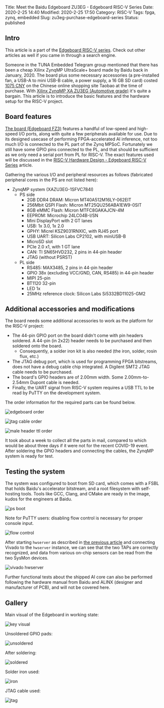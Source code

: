 Title: Meet the Baidu Edgeboard ZU3EG - Edgeboard RISC-V Series
Date: 2020-2-25 14:40
Modified: 2020-2-25 17:50
Category: RISC-V
Tags: fpga, zynq, embedded
Slug: zu3eg-purchase-edgeboard-series
Status: published

## Intro

This article is a part of the [Edgeboard RISC-V series]({filename}edgeboard-series.md).  Check out other articles as well if you came in through a search engine.

Someone in the TUNA Embedded Telegram group mentioned that there has been a cheap Xilinx ZynqMP UltraScale+ board made by Baidu back in January, 2020.  The board plus some necessary accessories (a pre-installed fan, a USB-A to mini USB-B cable, a power supply, a 16 GB SD card) costed [1075 CNY](https://item.taobao.com/item.htm?spm=a1z09.2.0.0.3c502e8d4sqiFv&id=608706046387&_u=p291v2au8805) on the Chinese online shopping site Taobao at the time of purchase.  With [Xilinx ZynqMP XA ZU3EG (Automotive grade)](https://www.xilinx.com/support/documentation/data_sheets/ds894-zynq-ultrascale-plus-overview.pdf) it's quite a bargain.  This article is to introduce the basic features and the hardware setup for the RISC-V project.

## Board features

[The board (Edgeboard FZ3)](https://ai.baidu.com/tech/hardware/deepkit) features a handful of low-speed and high-speed I/O ports, along with quite a few peripherals available for use.  Due to its designed usecase of performing FPGA-accelerated AI inference, not too much I/O is connected to the PL part of the Zynq MPSoC.  Fortunately we still have some GPIO pins connected to the PL, and that should be sufficient as we only need a serial port from PL for RISC-V.  The exact features used will be discussed in the [RISC-V Hardware Design - Edgeboard RISC-V Series]({filename}risc-v-hardware-design.md) article.

Gathering the various I/O and peripheral resources as follows (fabricated peripheral cores in the PS are not listed here):

- ZynqMP system (XAZU3EG-1SFVC784I)
  - PS side
    - 2GB DDR4 DRAM: Micron MT40A512M16LY-062EIT
    - 256Mbit QSPI Flash: Micron MT25QU256ABA1EW9-0SIT
    - 8GB eMMC Flash: Micron MTFC8GAKAJCN-4M
    - EEPROM: Microchip 24LC04B-I/SN
    - Mini DisplayPort with 2 GT lanes
    - USB: 1x 3.0, 1x 2.0
    - GPHY: Micrel KSZ9031RNXIC, with RJ45 port
    - USB UART: Silicon Labs CP2102, with miniUSB-B
    - MicroSD slot
    - PCIe 2.0 x1, with 1 GT lane
    - CAN: TI SN65HVD232, 2 pins in 44-pin header
    - JTAG (without PSRST)
  - PL side
    - RS485: MAX3485, 2 pins in 44-pin header
    - GPIO 38x (excluding VCC/GND, CAN, RS485) in 44-pin header
    - MIPI 25-pin
    - BT1120 32-pin
    - LED 1x
    - 25MHz reference clock: Silicon Labs Si5332BD11025-GM2

## Additional accessories and modifications

The board needs some additional accessories to work as the platform for the RISC-V project:

- The 44-pin GPIO port on the board didn't come with pin headers soldered.  A 44-pin (in 2x22) header needs to be purchased and then soldered onto the board.
  - Consequently, a solder iron kit is also needed (the iron, solder, rosin flux, etc.)
- The JTAG debug port, which is used for programming FPGA bitstreams, does not have a debug cable chip integrated.  A Digilent SMT2 JTAG cable needs to be purchased.
- The board's GPIO headers are of 2.00mm width.  Some 2.00mm-to-2.54mm Dupont cable is needed.
- Finally, the UART signal from RISC-V system requires a USB TTL to be read by PuTTY on the development system.

The order information for the required parts can be found below.

![edgeboard order]({static}/images/edgeboard-order.png)

![jtag cable order]({static}/images/jtag-cable-order.png)

![male header ttl order]({static}/images/male-header-ttl-order.png)

It took about a week to collect all the parts in mail, compared to which would be about three days if it were not for the recent COVID-19 event.  After soldering the GPIO headers and connecting the cables, the ZynqMP system is ready for test.

## Testing the system

The system was configured to boot from SD card, which comes with a FSBL that holds Baidu's accelerator bitstream, and a root filesystem with self-hosting tools.  Tools like GCC, Clang, and CMake are ready in the image, kudos for the engineers at Baidu.

![ps boot]({static}/images/zynqmp-ps-boot.png)

Note for PuTTY users: disabling flow control is necessary for proper console input.

![flow control]({static}/images/putty-flow-control.png)

After starting `hwserver` as described in [the previous article]({filename}dev-system-setup.md) and connecting Vivado to the `hwserver` instance, we can see that the two TAPs are correctly recognized, and data from various on-chip sensors can be read from the two SysMon devices.

![vivado hwserver]({static}/images/vivado-hwserver.png)

Further functional tests about the shipped AI core can also be performed following the hardware manual from Baidu and ALINX (designer and manufacturer of PCB), and will not be covered here.

## Gallery

Main visual of the Edgeboard in working state:

![key visual]({static}/images/zu3eg-main-view.jpg)

Unsoldered GPIO pads:

![unsoldered]({static}/images/zu3eg-unsoldered.jpg)

After soldering:

![soldered]({static}/images/zu3eg-solder-gpio.jpg)

Solder iron used:

![iron]({static}/images/cheap-solder-iron.jpg)

JTAG cable used:

![jtag]({static}/images/jtag-cable.jpg)

